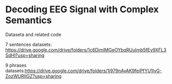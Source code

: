 # Decoding EEG Signal with Complex Semantics
Dataseta and related code

7 sentences datasets: https://drive.google.com/drive/folders/1c6DimlMGeOYbqRUuImb5fEy9XFL3SdHl?usp=sharing

9 phrases datasets:https://drive.google.com/drive/folders/1j979nAyAK9feiPfYU1lyG-ZozWURIIGZ?usp=sharing
